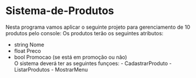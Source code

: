 # Sistema-de-Produtos
Nesta programa vamos aplicar o seguinte projeto para gerenciamento de 10 produtos pelo console:
Os produtos terão os seguintes atributos:
- string Nome 
- float Preco 
- bool Promocao (se está em promoção ou não)  
O sistema deverá ter as seguintes funçoes:  - CadastrarProduto - ListarProdutos - MostrarMenu
